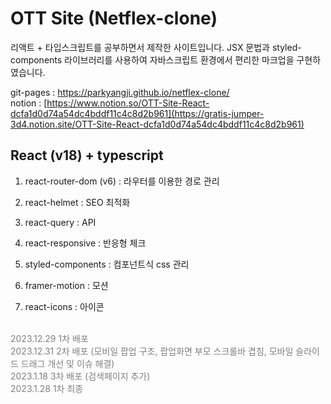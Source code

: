 # OTT Site (Netflex-clone)
리액트 + 타입스크립트를 공부하면서 제작한 사이트입니다. JSX 문법과 styled-components 라이브러리를 사용하여 자바스크립트 환경에서 편리한 마크업을 구현하였습니다.

git-pages : https://parkyangji.github.io/netflex-clone/ <br>
notion : [https://www.notion.so/OTT-Site-React-dcfa1d0d74a54dc4bddf11c4c8d2b961](https://gratis-jumper-3d4.notion.site/OTT-Site-React-dcfa1d0d74a54dc4bddf11c4c8d2b961)

## React (v18) + typescript
1. react-router-dom (v6) : 라우터를 이용한 경로 관리

2. react-helmet : SEO 최적화

3. react-query : API

4. react-responsive : 반응형 체크

5. styled-components : 컴포넌트식 css 관리

6. framer-motion : 모션

7. react-icons : 아이콘

<br>
<span style="color: gray"> 2023.12.29 1차 배포<br>
2023.12.31 2차 배포 (모비일 팝업 구조, 팝업화면 부모 스크롤바 겹침, 모바일 슬라이드 드래그 개선 및 이슈 해결)<br>
2023.1.18 3차 배포 (검색페이지 추가)<br>
2023.1.28 1차 최종
